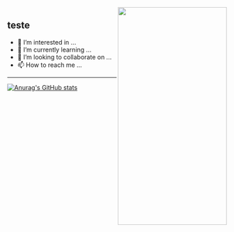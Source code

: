 
<img  src="https://raw.githubusercontent.com/Sug0i/Sug0i/main/images/hypedemais.gif" width="250px" height="500px" align="right" />

## teste

- 👀 I’m interested in ...
- 🌱 I’m currently learning ...
- 💞️ I’m looking to collaborate on ...
- 📫 How to reach me ...
---
[![Anurag's GitHub stats](https://github-readme-stats.vercel.app/api?username=Sug0i&theme=dracula)](https://github.com/Sug0i/github-readme-stats)



<!---
Sug0i/Sug0i is a ✨ special ✨ repository because its `README.md` (this file) appears on your GitHub profile.
You can click the Preview link to take a look at your changes.
--->
